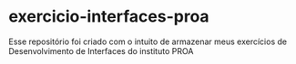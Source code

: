 # exercicio-interfaces-proa
Esse repositório foi criado com o intuito de armazenar meus exercícios de Desenvolvimento de Interfaces do instituto PROA
